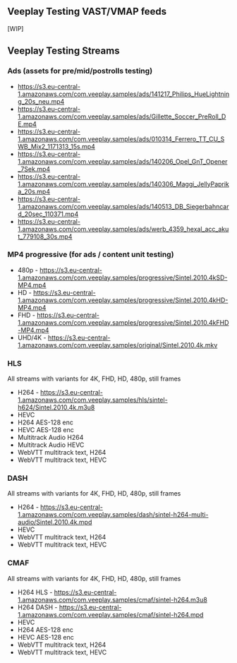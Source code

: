 ## Veeplay Testing VAST/VMAP feeds

[WIP]

## Veeplay Testing Streams

### Ads (assets for pre/mid/postrolls testing)

- https://s3.eu-central-1.amazonaws.com/com.veeplay.samples/ads/141217_Philips_HueLightning_20s_neu.mp4
- https://s3.eu-central-1.amazonaws.com/com.veeplay.samples/ads/Gillette_Soccer_PreRoll_DE.mp4
- https://s3.eu-central-1.amazonaws.com/com.veeplay.samples/ads/010314_Ferrero_TT_CU_SWB_Mix2_1171313_15s.mp4
- https://s3.eu-central-1.amazonaws.com/com.veeplay.samples/ads/140206_Opel_GnT_Opener_7Sek.mp4
- https://s3.eu-central-1.amazonaws.com/com.veeplay.samples/ads/140306_Maggi_JellyPaprika_20s.mp4
- https://s3.eu-central-1.amazonaws.com/com.veeplay.samples/ads/140513_DB_Siegerbahncard_20sec_110371.mp4
- https://s3.eu-central-1.amazonaws.com/com.veeplay.samples/ads/werb_4359_hexal_acc_akut_779108_30s.mp4

### MP4 progressive (for ads / content unit testing)

- 480p - https://s3.eu-central-1.amazonaws.com/com.veeplay.samples/progressive/Sintel.2010.4kSD-MP4.mp4
- HD - https://s3.eu-central-1.amazonaws.com/com.veeplay.samples/progressive/Sintel.2010.4kHD-MP4.mp4
- FHD - https://s3.eu-central-1.amazonaws.com/com.veeplay.samples/progressive/Sintel.2010.4kFHD-MP4.mp4
- UHD/4K - https://s3.eu-central-1.amazonaws.com/com.veeplay.samples/original/Sintel.2010.4k.mkv

### HLS

All streams with variants for 4K, FHD, HD, 480p, still frames

- H264 - https://s3.eu-central-1.amazonaws.com/com.veeplay.samples/hls/sintel-h624/Sintel.2010.4k.m3u8
- HEVC
- H264 AES-128 enc
- HEVC AES-128 enc
- Multitrack Audio H264
- Multitrack Audio HEVC
- WebVTT multitrack text, H264
- WebVTT multitrack text, HEVC

### DASH

All streams with variants for 4K, FHD, HD, 480p, still frames

- H264 - https://s3.eu-central-1.amazonaws.com/com.veeplay.samples/dash/sintel-h264-multi-audio/Sintel.2010.4k.mpd
- HEVC
- WebVTT multitrack text, H264
- WebVTT multitrack text, HEVC

### CMAF

All streams with variants for 4K, FHD, HD, 480p, still frames

- H264 HLS - https://s3.eu-central-1.amazonaws.com/com.veeplay.samples/cmaf/sintel-h264.m3u8
- H264 DASH - https://s3.eu-central-1.amazonaws.com/com.veeplay.samples/cmaf/sintel-h264.mpd
- HEVC
- H264 AES-128 enc
- HEVC AES-128 enc
- WebVTT multitrack text, H264
- WebVTT multitrack text, HEVC
